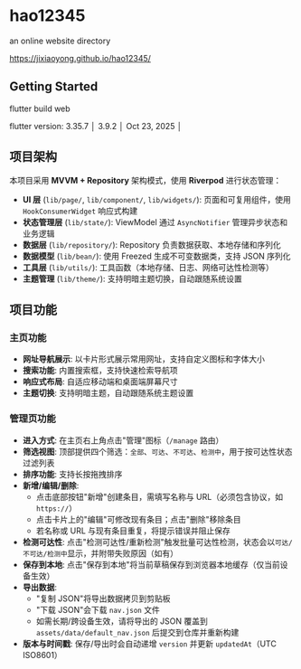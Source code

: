 # hao12345

an online website directory

<https://jixiaoyong.github.io/hao12345/>

## Getting Started

flutter build web

flutter version: 3.35.7            │ 3.9.2          │ Oct 23, 2025 │

## 项目架构

本项目采用 **MVVM + Repository** 架构模式，使用 **Riverpod** 进行状态管理：

- **UI 层** (`lib/page/`, `lib/component/`, `lib/widgets/`): 页面和可复用组件，使用 `HookConsumerWidget` 响应式构建
- **状态管理层** (`lib/state/`): ViewModel 通过 `AsyncNotifier` 管理异步状态和业务逻辑
- **数据层** (`lib/repository/`): Repository 负责数据获取、本地存储和序列化
- **数据模型** (`lib/bean/`): 使用 Freezed 生成不可变数据类，支持 JSON 序列化
- **工具层** (`lib/utils/`): 工具函数（本地存储、日志、网络可达性检测等）
- **主题管理** (`lib/theme/`): 支持明暗主题切换，自动跟随系统设置

## 项目功能

### 主页功能

- **网址导航展示**: 以卡片形式展示常用网址，支持自定义图标和字体大小
- **搜索功能**: 内置搜索框，支持快速检索导航项
- **响应式布局**: 自适应移动端和桌面端屏幕尺寸
- **主题切换**: 支持明暗主题，自动跟随系统主题设置

### 管理页功能

- **进入方式**: 在主页右上角点击"管理"图标（`/manage` 路由）
- **筛选视图**: 顶部提供四个筛选：`全部`、`可达`、`不可达`、`检测中`，用于按可达性状态过滤列表
- **排序功能**: 支持长按拖拽排序
- **新增/编辑/删除**:
  - 点击底部按钮"新增"创建条目，需填写名称与 URL（必须包含协议，如 `https://`）
  - 点击卡片上的"编辑"可修改现有条目；点击"删除"移除条目
  - 若名称或 URL 与现有条目重复，将提示错误并阻止保存
- **检测可达性**: 点击"检测可达性/重新检测"触发批量可达性检测，状态会以`可达/不可达/检测中`显示，并附带失败原因（如有）
- **保存到本地**: 点击"保存到本地"将当前草稿保存到浏览器本地缓存（仅当前设备生效）
- **导出数据**:
  - "复制 JSON"将导出数据拷贝到剪贴板
  - "下载 JSON"会下载 `nav.json` 文件
  - 如需长期/跨设备生效，请将导出的 JSON 覆盖到 `assets/data/default_nav.json` 后提交到仓库并重新构建
- **版本与时间戳**: 保存/导出时会自动递增 `version` 并更新 `updatedAt`（UTC ISO8601）
